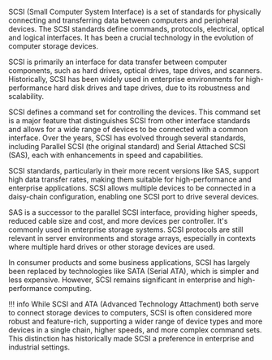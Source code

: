 SCSI (Small Computer System Interface) is a set of standards for physically connecting and transferring data between computers and peripheral devices. The SCSI standards define commands, protocols, electrical, optical and logical interfaces. It has been a crucial technology in the evolution of computer storage devices.

SCSI is primarily an interface for data transfer between computer components, such as hard drives, optical drives, tape drives, and scanners. Historically, SCSI has been widely used in enterprise environments for high-performance hard disk drives and tape drives, due to its robustness and scalability.

SCSI defines a command set for controlling the devices. This command set is a major feature that distinguishes SCSI from other interface standards and allows for a wide range of devices to be connected with a common interface. Over the years, SCSI has evolved through several standards, including Parallel SCSI (the original standard) and Serial Attached SCSI (SAS), each with enhancements in speed and capabilities.

SCSI standards, particularly in their more recent versions like SAS, support high data transfer rates, making them suitable for high-performance and enterprise applications. SCSI allows multiple devices to be connected in a daisy-chain configuration, enabling one SCSI port to drive several devices.

SAS is a successor to the parallel SCSI interface, providing higher speeds, reduced cable size and cost, and more devices per controller. It's commonly used in enterprise storage systems. SCSI protocols are still relevant in server environments and storage arrays, especially in contexts where multiple hard drives or other storage devices are used.

In consumer products and some business applications, SCSI has largely been replaced by technologies like SATA (Serial ATA), which is simpler and less expensive. However, SCSI remains significant in enterprise and high-performance computing.

!!! info
    While SCSI and ATA (Advanced Technology Attachment) both serve to connect storage devices to computers, SCSI is often considered more robust and feature-rich, supporting a wider range of device types and more devices in a single chain, higher speeds, and more complex command sets. This distinction has historically made SCSI a preference in enterprise and industrial settings.

